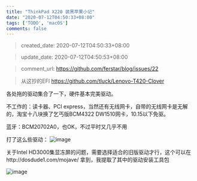 ```yaml
---
title: "ThinkPad X220 装黑苹果小记"
date: "2020-07-12T04:50:33+08:00"
tags: ['TODO', 'macOS']
comments: false
---
```


> created_date: 2020-07-12T04:50:33+08:00

> update_date: 2020-07-12T04:50:53+08:00

> comment_url: https://github.com/ferstar/blog/issues/22

> 从这抄的EFI https://github.com/tluck/Lenovo-T420-Clover

各处拖的驱动集合了一下，硬件基本完美驱动。

不工作的：读卡器、PCI express，当然还有无线网卡，自带的无线网卡是无解的，淘宝十八块换了乞丐版BCM4322 DW1510网卡，10.15以下免驱。

蓝牙：BCM20702A0，也OK，不过平时又几乎不用

打了这么些驱动：
![image](https://user-images.githubusercontent.com/2854276/87239101-b8298780-c43d-11ea-96d4-3f110eaa131f.png)

关于Intel HD3000集显冻屏的问题，需要选择适合的旧版驱动才行，这个可以在http://dosdude1.com/mojave/ 拿到，我提取了其中的驱动安装工具包

![image](https://user-images.githubusercontent.com/2854276/87239143-30904880-c43e-11ea-85f3-350dc2d398c1.png)

